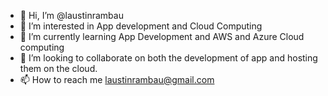 - 👋 Hi, I’m @laustinrambau
- 👀 I’m interested in App development and Cloud Computing
- 🌱 I’m currently learning App Development and AWS and Azure Cloud computing
- 💞️ I’m looking to collaborate on both the development of app and hosting them on the cloud.
- 📫 How to reach me laustinrambau@gmail.com

<!---
laustinrambau/laustinrambau is a ✨ special ✨ repository because its `README.md` (this file) appears on your GitHub profile.
You can click the Preview link to take a look at your changes.
--->

